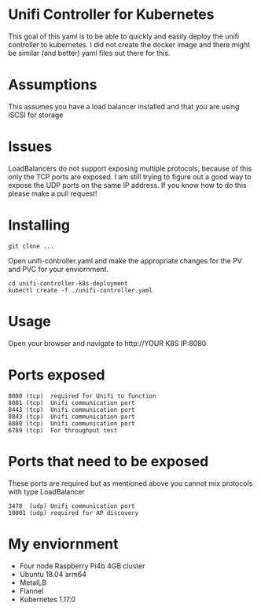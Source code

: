 # Unifi Controller for Kubernetes

This goal of this yaml is to be able to quickly and easily deploy the unifi controller to kubernetes.  I did not create the docker image
and there might be similar (and better) yaml files out there for this.

# Assumptions

This assumes you have a load balancer installed and that you are using iSCSI for storage

# Issues

LoadBalancers do not support exposing multiple protocols, because of this only the TCP ports are exposed.  I am still trying to figure out
a good way to expose the UDP ports on the same IP address.  If you know how to do this please make a pull request!

# Installing

```
git clone ...
```

Open unifi-controller.yaml and make the appropriate changes for the PV and PVC for your enviornment.

```
cd unifi-controller-k8s-deployment
kubectl create -f ./unifi-controller.yaml
```

# Usage

Open your browser and navigate to http://YOUR K8S IP:8080

# Ports exposed

```
8080 (tcp)	required for Unifi to function
8081 (tcp)	Unifi communication port
8443 (tcp)	Unifi communication port
8843 (tcp)	Unifi communication port
8880 (tcp)	Unifi communication port
6789 (tcp)	For throughput test
```

# Ports that need to be exposed

These ports are required but as mentioned above you cannot mix protocols with type LoadBalancer

```
3478  (udp)	Unifi communication port
10001 (udp)	required for AP discovery
```

# My enviornment

* Four node Raspberry Pi4b 4GB cluster
* Ubuntu 18.04 arm64
* MetalLB
* Flannel
* Kubernetes 1.17.0
